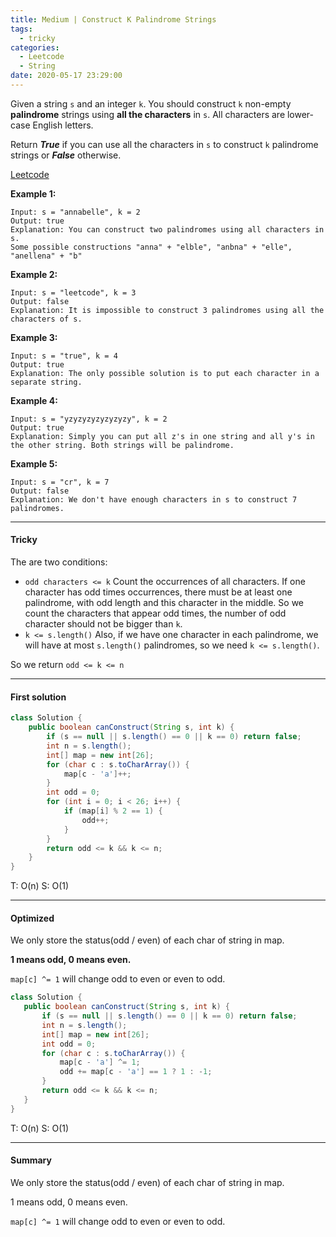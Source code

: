 ```yaml
---
title: Medium | Construct K Palindrome Strings
tags:
  - tricky
categories:
  - Leetcode
  - String
date: 2020-05-17 23:29:00
---
```


Given a string `s` and an integer `k`. You should construct `k` non-empty **palindrome** strings using **all the characters** in `s`. All characters are lower-case English letters.

Return ***True*** if you can use all the characters in `s` to construct `k` palindrome strings or ***False*** otherwise.

[Leetcode](https://leetcode.com/problems/construct-k-palindrome-strings/)

<!--more-->

**Example 1:**

```
Input: s = "annabelle", k = 2
Output: true
Explanation: You can construct two palindromes using all characters in s.
Some possible constructions "anna" + "elble", "anbna" + "elle", "anellena" + "b"
```

**Example 2:**

```
Input: s = "leetcode", k = 3
Output: false
Explanation: It is impossible to construct 3 palindromes using all the characters of s.
```

**Example 3:**

```
Input: s = "true", k = 4
Output: true
Explanation: The only possible solution is to put each character in a separate string.
```

**Example 4:**

```
Input: s = "yzyzyzyzyzyzyzy", k = 2
Output: true
Explanation: Simply you can put all z's in one string and all y's in the other string. Both strings will be palindrome.
```

**Example 5:**

```
Input: s = "cr", k = 7
Output: false
Explanation: We don't have enough characters in s to construct 7 palindromes.
```

---

#### Tricky 

The are two conditions:

* `odd characters <= k`
  Count the occurrences of all characters. If one character has odd times occurrences, there must be at least one palindrome, with odd length and this character in the middle.
  So we count the characters that appear odd times, the number of odd character should not be bigger than `k`.
* `k <= s.length()`
  Also, if we have one character in each palindrome, we will have at most `s.length()` palindromes,
  so we need `k <= s.length()`.

So we return `odd <= k <= n`

---

#### First solution 

```java
class Solution {
    public boolean canConstruct(String s, int k) {
        if (s == null || s.length() == 0 || k == 0) return false;
        int n = s.length();
        int[] map = new int[26];
        for (char c : s.toCharArray()) {
            map[c - 'a']++;
        }
        int odd = 0;
        for (int i = 0; i < 26; i++) {
            if (map[i] % 2 == 1) {
                odd++;
            }
        }
        return odd <= k && k <= n;
    }
}
```

T: O(n)		S: O(1)

---

#### Optimized

We only store the status(odd / even) of each char of string in map.

**1 means odd, 0 means even.**

`map[c] ^= 1` will change odd to even or even to odd.

 ```java
class Solution {
    public boolean canConstruct(String s, int k) {
        if (s == null || s.length() == 0 || k == 0) return false;
        int n = s.length();
        int[] map = new int[26];
        int odd = 0;
        for (char c : s.toCharArray()) {
            map[c - 'a'] ^= 1;
            odd += map[c - 'a'] == 1 ? 1 : -1;
        }
        return odd <= k && k <= n;
    }
}
 ```

T: O(n)			S: O(1)

---

#### Summary 

We only store the status(odd / even) of each char of string in map.

1 means odd, 0 means even.

`map[c] ^= 1` will change odd to even or even to odd.